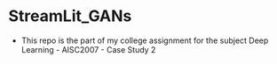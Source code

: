 # StreamLit_GANs

* This repo is the part of my college assignment for the subject Deep Learning - AISC2007 - Case Study 2
